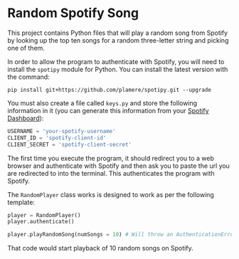 # Random Spotify Song

This project contains Python files that will play a random song from Spotify by looking up the top ten songs for a random three-letter string and picking one of them.

In order to allow the program to authenticate with Spotify, you will need to install the `spotipy` module for Python. You can install the latest version with the command:

```
pip install git+https://github.com/plamere/spotipy.git --upgrade
```

You must also create a file called `keys.py` and store the following information in it (you can generate this information from your [Spotify Dashboard](https://developer.spotify.com/dashboard/applications)):

```Python
USERNAME = 'your-spotify-username'
CLIENT_ID = 'spotify-client-id'
CLIENT_SECRET = 'spotify-client-secret'
```

The first time you execute the program, it should redirect you to a web browser and authenticate with Spotify and then ask you to paste the url you are redirected to into the terminal. This authenticates the program with Spotify.

The `RandomPlayer` class works is designed to work as per the following template:

```Python
player = RandomPlayer()
player.authenticate()

player.playRandomSong(numSongs = 10) # Will throw an AuthenticationError if it isn't authenticated
```

That code would start playback of 10 random songs on Spotify.
